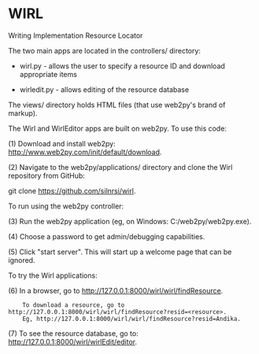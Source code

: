 WIRL
====

Writing Implementation Resource Locator


The two main apps are located in the controllers/ directory:

- wirl.py - allows the user to specify a resource ID and download appropriate items

- wirledit.py - allows editing of the resource database

The views/ directory holds HTML files (that use web2py's brand of markup).


The Wirl and WirlEditor apps are built on web2py. To use this code:

(1) Download and install web2py: http://www.web2py.com/init/default/download.

(2) Navigate to the web2py/applications/ directory and clone the Wirl repository from GitHub:

git clone https://github.com/silnrsi/wirl.

To run using the web2py controller:

(3) Run the web2py application (eg, on Windows: C:/web2py/web2py.exe).

(4) Choose a password to get admin/debugging capabilities.

(5) Click "start server". This will start up a welcome page that can be ignored.

To try the Wirl applications:

(6) In a browser, go to http://127.0.0.1:8000/wirl/wirl/findResource.

		To download a resource, go to http://127.0.0.1:8000/wirl/wirl/findResource?resid=<resource>.
		Eg, http://127.0.0.1:8000/wirl/wirl/findResource?resid=Andika.
		
(7) To see the resource database, go to: http://127.0.0.1:8000/wirl/wirlEdit/editor.